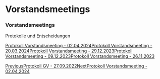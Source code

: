 # Vorstandsmeetings

### Vorstandsmeetings

Protokolle und Entscheidungen

[Protokoll Vorstandsmeeting - 02.04.2024](broken-reference)[Protokoll Vorstandsmeeting - 20.03.2024](broken-reference)[Protokoll Vorstandsmeeting - 29.12.2023](broken-reference)[Protokoll Vorstandsmeeting - 09.12.2023](broken-reference)[Protokoll Vorstandsmeeting - 26.11.2023](broken-reference)

[PreviousProtokoll GV - 27.09.2022](broken-reference)[NextProtokoll Vorstandsmeeting - 02.04.2024](broken-reference)
